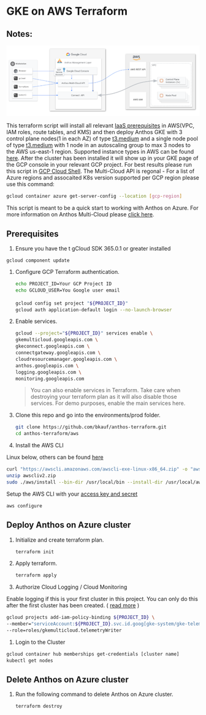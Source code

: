 # GKE on AWS Terraform

## Notes:
![Anthos Multi-Cloud](Anthos-Multi-AWS.png)

This terraform script will install all relevant [IaaS prerequisites](https://cloud.google.com/anthos/clusters/docs/multi-cloud/aws/how-to/prerequisites) in AWS(VPC, IAM roles, route tables, and KMS) and then deploy Anthos GKE with 3 control plane nodes(1 in each AZ) of type [t3.medium](https://aws.amazon.com/ec2/instance-types/t3/) and a single node pool of type [t3.medium](https://aws.amazon.com/ec2/instance-types/t3/)  with 1 node in an autoscaling group to max 3 nodes to the AWS us-east-1 region. Supported instance types in AWS can be found [here](https://cloud.google.com/anthos/clusters/docs/multi-cloud/aws/reference/supported-instance-types).  After the cluster has been installed it will show up in your GKE page of the GCP console in your relevant GCP project. For best results please run this script in [GCP Cloud Shell](https://cloud.google.com/shell/docs/using-cloud-shelll). The Multi-Cloud API is regonal - For a list of Azure regions and assocaited K8s version supported per GCP region please use this command:

```bash
gcloud container azure get-server-config --location [gcp-region]
```

 This script is meant to be a quick start to working with Anthos on Azure. For more information on Anthos Multi-Cloud please [click here](https://cloud.google.com/anthos/clusters/docs/multi-cloud/).

## Prerequisites

1. Ensure you have the t gCloud SDK  365.0.1 or greater installed
```
gcloud component update
```

1. Configure GCP Terraform authentication.

   ```bash
   echo PROJECT_ID=Your GCP Project ID
   echo GCLOUD_USER=You Google user email

   gcloud config set project "${PROJECT_ID}"
   gcloud auth application-default login --no-launch-browser
   ```

1. Enable services.

   ```bash
   gcloud --project="${PROJECT_ID}" services enable \
   gkemulticloud.googleapis.com \
   gkeconnect.googleapis.com \
   connectgateway.googleapis.com \
   cloudresourcemanager.googleapis.com \
   anthos.googleapis.com \
   logging.googleapis.com \
   monitoring.googleapis.com
   ```

   > You can also enable services in Terraform. Take care when destroying your terraform plan as it will also disable those services. For demo purposes, enable the main services here.

1. Clone this repo and go into the environments/prod folder.

   ```bash
   git clone https://github.com/bkauf/anthos-terraform.git
   cd anthos-terraform/aws
   ```

1. Install the AWS CLI

Linux below, others can be found [here](https://docs.aws.amazon.com/cli/latest/userguide/getting-started-install.html)
```bash
curl "https://awscli.amazonaws.com/awscli-exe-linux-x86_64.zip" -o "awscliv2.zip"
unzip awscliv2.zip
sudo ./aws/install --bin-dir /usr/local/bin --install-dir /usr/local/aws-cli --update
```

Setup the AWS CLI with your [access key and secret](https://docs.aws.amazon.com/cli/latest/userguide/getting-started-prereqs.html#getting-started-prereqs-keys)
```bash
aws configure
```

## Deploy Anthos on Azure cluster

1. Initialize and create terraform plan.

   ```bash
   terraform init

   ```

1. Apply terraform.

   ```bash
   terraform apply 
   ```
1.  Authorize Cloud Logging / Cloud Monitoring

 Enable logging if this is your first cluster in this project. You can only do this after the first cluster has been created. 
 ( [read more](https://cloud.google.com/anthos/clusters/docs/multi-cloud/aws/how-to/create-cluster#telemetry-agent-auth) )

  ``` bash
  gcloud projects add-iam-policy-binding ${PROJECT_ID} \
  --member="serviceAccount:${PROJECT_ID}.svc.id.goog[gke-system/gke-telemetry-agent]" \
  --role=roles/gkemulticloud.telemetryWriter
  ```


 1. Login to the Cluster

   ```bash
   gcloud container hub memberships get-credentials [cluster name]
   kubectl get nodes
   ```

## Delete Anthos on Azure cluster

1. Run the following command to delete Anthos on Azure cluster.

   ```bash
   terraform destroy 
   ```



